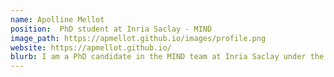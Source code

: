 ```yaml
---
name: Apolline Mellot 
position:  PhD student at Inria Saclay - MIND 
image_path: https://apmellot.github.io/images/profile.png
website: https://apmellot.github.io/
blurb: I am a PhD candidate in the MIND team at Inria Saclay under the supervision of Alexandre Gramfort, Sylvain Chevallier and Denis Engemann. The subject of the PhD thesis I am preparing is to leverage machine learning and domain adaptation for enhancing the measure of brain health with magnetoencephalography (MEG) and electroencephalography (EEG) signals.
---
```

